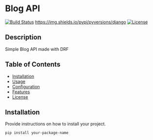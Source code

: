 # Blog API

[![Build Status](https://img.shields.io/travis/username/repo.svg)](https://travis-ci.org/username/repo)
https://img.shields.io/pypi/pyversions/django
[![License](https://img.shields.io/badge/license-MIT-blue.svg)](LICENSE)

## Description

Simple Blog API made with DRF

## Table of Contents

- [Installation](#installation)
- [Usage](#usage)
- [Configuration](#configuration)
- [Features](#features)
- [License](#license)

## Installation

Provide instructions on how to install your project.

```bash
pip install your-package-name
